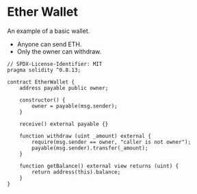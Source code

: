 # Ether Wallet
An example of a basic wallet.
* Anyone can send ETH.
* Only the owner can withdraw.
```
// SPDX-License-Identifier: MIT
pragma solidity ^0.8.13;

contract EtherWallet {
	address payable public owner;

	constructor() {
		owner = payable(msg.sender);
	}

	receive() external payable {}

	function withdraw (uint _amount) external {
		require(msg.sender == owner, "caller is not owner");
		payable(msg.sender).transfer(_amount);
	}

	function getBalance() external view returns (uint) {
		return address(this).balance;
	}
}
```